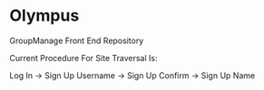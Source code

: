 # Olympus
GroupManage Front End Repository



Current Procedure For Site Traversal Is: 

Log In -> Sign Up Username -> Sign Up Confirm -> Sign Up Name 